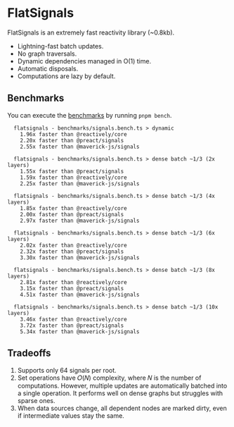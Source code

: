 # FlatSignals

FlatSignals is an extremely fast reactivity library (~0.8kb).

- Lightning-fast batch updates.
- No graph traversals.
- Dynamic dependencies managed in O(1) time.
- Automatic disposals.
- Computations are lazy by default.

## Benchmarks

You can execute the [benchmarks](https://github.com/kevintakeda/flatsignals/tree/main/benchmarks) by running `pnpm bench`.

```console
  flatsignals - benchmarks/signals.bench.ts > dynamic
    1.96x faster than @reactively/core
    2.20x faster than @preact/signals
    2.55x faster than @maverick-js/signals

  flatsignals - benchmarks/signals.bench.ts > dense batch ~1/3 (2x layers)
    1.55x faster than @preact/signals
    1.59x faster than @reactively/core
    2.25x faster than @maverick-js/signals

  flatsignals - benchmarks/signals.bench.ts > dense batch ~1/3 (4x layers)
    1.85x faster than @reactively/core
    2.00x faster than @preact/signals
    2.97x faster than @maverick-js/signals

  flatsignals - benchmarks/signals.bench.ts > dense batch ~1/3 (6x layers)
    2.02x faster than @reactively/core
    2.32x faster than @preact/signals
    3.30x faster than @maverick-js/signals

  flatsignals - benchmarks/signals.bench.ts > dense batch ~1/3 (8x layers)
    2.81x faster than @reactively/core
    3.15x faster than @preact/signals
    4.51x faster than @maverick-js/signals

  flatsignals - benchmarks/signals.bench.ts > dense batch ~1/3 (10x layers)
    3.46x faster than @reactively/core
    3.72x faster than @preact/signals
    5.34x faster than @maverick-js/signals
```

## Tradeoffs

1. Supports only 64 signals per root.
2. Set operations have 𝑂(𝑁) complexity, where 𝑁 is the number of computations. However, multiple updates are automatically batched into a single operation. It performs well on dense graphs but struggles with sparse ones.
3. When data sources change, all dependent nodes are marked dirty, even if intermediate values stay the same.
